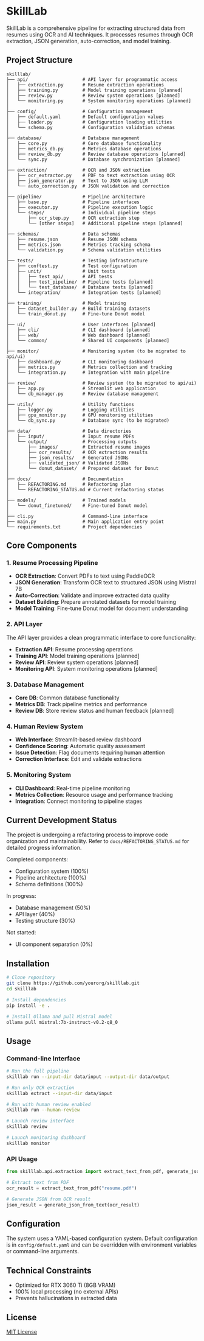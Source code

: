 # SkillLab

SkillLab is a comprehensive pipeline for extracting structured data from resumes using OCR and AI techniques. It processes resumes through OCR extraction, JSON generation, auto-correction, and model training.

## Project Structure

```
skilllab/
├── api/                    # API layer for programmatic access
│   ├── extraction.py       # Resume extraction operations
│   ├── training.py         # Model training operations [planned]
│   ├── review.py           # Review system operations [planned]
│   └── monitoring.py       # System monitoring operations [planned]
│
├── config/                 # Configuration management
│   ├── default.yaml        # Default configuration values
│   ├── loader.py           # Configuration loading utilities
│   └── schema.py           # Configuration validation schemas
│
├── database/               # Database management
│   ├── core.py             # Core database functionality
│   ├── metrics_db.py       # Metrics database operations
│   ├── review_db.py        # Review database operations [planned]
│   └── sync.py             # Database synchronization [planned]
│
├── extraction/             # OCR and JSON extraction
│   ├── ocr_extractor.py    # PDF to text extraction using OCR
│   ├── json_generator.py   # Text to JSON using LLM
│   └── auto_correction.py  # JSON validation and correction
│
├── pipeline/               # Pipeline architecture
│   ├── base.py             # Pipeline interfaces
│   ├── executor.py         # Pipeline execution logic
│   └── steps/              # Individual pipeline steps
│       ├── ocr_step.py     # OCR extraction step
│       └── [other steps]   # Additional pipeline steps [planned]
│
├── schemas/                # Data schemas
│   ├── resume.json         # Resume JSON schema
│   ├── metrics.json        # Metrics tracking schema
│   └── validation.py       # Schema validation utilities
│
├── tests/                  # Testing infrastructure
│   ├── conftest.py         # Test configuration
│   ├── unit/               # Unit tests
│   │   ├── test_api/       # API tests
│   │   ├── test_pipeline/  # Pipeline tests [planned]
│   │   └── test_database/  # Database tests [planned]
│   └── integration/        # Integration tests [planned]
│
├── training/               # Model training
│   ├── dataset_builder.py  # Build training datasets
│   └── train_donut.py      # Fine-tune Donut model
│
├── ui/                     # User interfaces [planned]
│   ├── cli/                # CLI dashboard [planned]
│   ├── web/                # Web dashboard [planned]
│   └── common/             # Shared UI components [planned]
│
├── monitor/                # Monitoring system (to be migrated to api/ui)
│   ├── dashboard.py        # CLI monitoring dashboard
│   ├── metrics.py          # Metrics collection and tracking
│   └── integration.py      # Integration with main pipeline
│
├── review/                 # Review system (to be migrated to api/ui)
│   ├── app.py              # Streamlit web application
│   └── db_manager.py       # Review database management
│
├── utils/                  # Utility functions
│   ├── logger.py           # Logging utilities
│   ├── gpu_monitor.py      # GPU monitoring utilities
│   └── db_sync.py          # Database sync (to be migrated)
│
├── data/                   # Data directories
│   ├── input/              # Input resume PDFs
│   └── output/             # Processing outputs
│       ├── images/         # Extracted resume images
│       ├── ocr_results/    # OCR extraction results
│       ├── json_results/   # Generated JSONs
│       ├── validated_json/ # Validated JSONs
│       └── donut_dataset/  # Prepared dataset for Donut
│
├── docs/                   # Documentation
│   ├── REFACTORING.md      # Refactoring plan
│   └── REFACTORING_STATUS.md # Current refactoring status
│
├── models/                 # Trained models
│   └── donut_finetuned/    # Fine-tuned Donut model
│
├── cli.py                  # Command-line interface
├── main.py                 # Main application entry point
└── requirements.txt        # Project dependencies
```

## Core Components

### 1. Resume Processing Pipeline

- **OCR Extraction**: Convert PDFs to text using PaddleOCR
- **JSON Generation**: Transform OCR text to structured JSON using Mistral 7B
- **Auto-Correction**: Validate and improve extracted data quality
- **Dataset Building**: Prepare annotated datasets for model training
- **Model Training**: Fine-tune Donut model for document understanding

### 2. API Layer

The API layer provides a clean programmatic interface to core functionality:

- **Extraction API**: Resume processing operations
- **Training API**: Model training operations [planned]
- **Review API**: Review system operations [planned]
- **Monitoring API**: System monitoring operations [planned]

### 3. Database Management

- **Core DB**: Common database functionality
- **Metrics DB**: Track pipeline metrics and performance
- **Review DB**: Store review status and human feedback [planned]

### 4. Human Review System

- **Web Interface**: Streamlit-based review dashboard
- **Confidence Scoring**: Automatic quality assessment
- **Issue Detection**: Flag documents requiring human attention
- **Correction Interface**: Edit and validate extractions

### 5. Monitoring System

- **CLI Dashboard**: Real-time pipeline monitoring
- **Metrics Collection**: Resource usage and performance tracking
- **Integration**: Connect monitoring to pipeline stages

## Current Development Status

The project is undergoing a refactoring process to improve code organization and maintainability. Refer to `docs/REFACTORING_STATUS.md` for detailed progress information.

Completed components:
- Configuration system (100%)
- Pipeline architecture (100%)
- Schema definitions (100%)

In progress:
- Database management (50%)
- API layer (40%)
- Testing structure (30%)

Not started:
- UI component separation (0%)

## Installation

```bash
# Clone repository
git clone https://github.com/yourorg/skilllab.git
cd skilllab

# Install dependencies
pip install -e .

# Install Ollama and pull Mistral model
ollama pull mistral:7b-instruct-v0.2-q8_0
```

## Usage

### Command-line Interface

```bash
# Run the full pipeline
skilllab run --input-dir data/input --output-dir data/output

# Run only OCR extraction
skilllab extract --input-dir data/input

# Run with human review enabled
skilllab run --human-review

# Launch review interface
skilllab review

# Launch monitoring dashboard
skilllab monitor
```

### API Usage

```python
from skilllab.api.extraction import extract_text_from_pdf, generate_json_from_text

# Extract text from PDF
ocr_result = extract_text_from_pdf("resume.pdf")

# Generate JSON from OCR result
json_result = generate_json_from_text(ocr_result)
```

## Configuration

The system uses a YAML-based configuration system. Default configuration is in `config/default.yaml` and can be overridden with environment variables or command-line arguments.

## Technical Constraints

- Optimized for RTX 3060 Ti (8GB VRAM)
- 100% local processing (no external APIs)
- Prevents hallucinations in extracted data

## License

[MIT License](LICENSE)